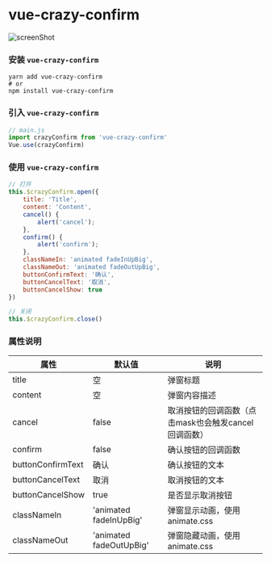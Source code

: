 # vue-crazy-confirm

![screenShot]('https://github.com/crazy-hope/vue-crazy-confirm/blob/master/screenshot/confirm.png')

### 安装 `vue-crazy-confirm`
``` shell
yarn add vue-crazy-confirm
# or
npm install vue-crazy-confirm
```

### 引入 `vue-crazy-confirm`
``` javascript
// main.js
import crazyConfirm from 'vue-crazy-confirm'
Vue.use(crazyConfirm)
```

### 使用 `vue-crazy-confirm`
``` javascript
// 打开
this.$crazyConfirm.open({
    title: 'Title',
    content: 'Content',
    cancel() {
        alert('cancel');
    },
    confirm() {
        alert('confirm');
    },
    classNameIn: 'animated fadeInUpBig',
    classNameOut: 'animated fadeOutUpBig',
    buttonConfirmText: '确认',
    buttonCancelText: '取消',
    buttonCancelShow: true
})

// 关闭
this.$crazyConfirm.close()
```

### 属性说明
| 属性 | 默认值 | 说明 |
|-|-|-|
| title | 空 | 弹窗标题 |
| content | 空 | 弹窗内容描述 |
| cancel | false | 取消按钮的回调函数（点击mask也会触发cancel回调函数） |
| confirm | false | 确认按钮的回调函数 |
| buttonConfirmText | 确认 | 确认按钮的文本 |
| buttonCancelText | 取消 | 取消按钮的文本 |
| buttonCancelShow | true | 是否显示取消按钮 |
| classNameIn | 'animated fadeInUpBig' | 弹窗显示动画，使用animate.css |
| classNameOut | 'animated fadeOutUpBig' | 弹窗隐藏动画，使用animate.css |